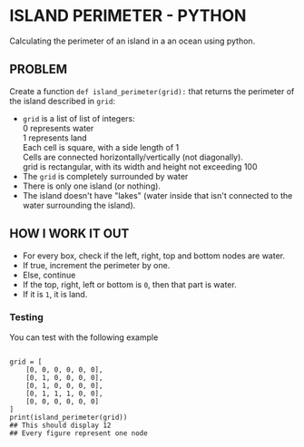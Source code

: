 # ISLAND PERIMETER - PYTHON
Calculating the perimeter of an island in a an ocean using python.


## PROBLEM
Create a function `def island_perimeter(grid):`
that returns the perimeter of the island described in `grid`:

- `grid` is a list of list of integers:  
0 represents water  
1 represents land  
Each cell is square, with a side length of 1  
Cells are connected horizontally/vertically (not diagonally).  
grid is rectangular, with its width and height not exceeding 100  
- The `grid` is completely surrounded by water  
- There is only one island (or nothing).  
- The island doesn't have "lakes" (water inside that isn't
connected to the water surrounding the island).


## HOW I WORK IT OUT
- For every box, check if the left, right, top and bottom nodes are
water.
- If true, increment the perimeter by one.
- Else, continue
- If the top, right, left or bottom is `0`, then that part is water.
- If it is `1`, it is land.

### Testing
You can test with the following example
```

grid = [
    [0, 0, 0, 0, 0, 0],
    [0, 1, 0, 0, 0, 0],
    [0, 1, 0, 0, 0, 0],
    [0, 1, 1, 1, 0, 0],
    [0, 0, 0, 0, 0, 0]
]
print(island_perimeter(grid))
## This should display 12
## Every figure represent one node

```
